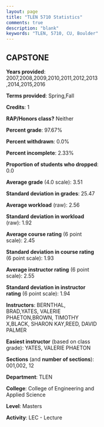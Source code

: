 ```yaml
---
layout: page
title: "TLEN 5710 Statistics"
comments: true
description: "blank"
keywords: "TLEN, 5710, CU, Boulder"
--- 
```

<head>
<script src="https://ajax.googleapis.com/ajax/libs/jquery/2.1.3/jquery.min.js"></script>
<script src="https://dl.dropboxusercontent.com/s/pc42nxpaw1ea4o9/highcharts.js?dl=0"></script>
<!-- <script src="../assets/js/highcharts.js"></script> -->
<style type="text/css">@font-face {
	font-family: "Bebas Neue";
	src: url(https://www.filehosting.org/file/details/544349/BebasNeue%20Regular.otf) format("opentype");
	}
	h1.Bebas { 
		font-family: "Bebas Neue", Verdana, Tahoma;
	}
</style>
</head>
<body>
	<div id="container" style="float: right; width: 45%; height: 88%; margin-left: 2.5%; margin-right: 2.5%;"></div>
	<script language="JavaScript">
		$(document).ready(function() {
		var chart = {type: 'column'};
		var title = {text: 'Grade Distribution'};
		var xAxis = {categories: ['A','B','C','D','F'],crosshair: true};
		var yAxis = {min: 0,title: {text: 'Percentage'}};
		var tooltip = {headerFormat: '<center><b><span style="font-size:20px">{point.key}</span></b></center>',
		               pointFormat: '<td style="padding:0"><b>{point.y:.1f}%</b></td>',
		               footerFormat: '</table>',shared: true,useHTML: true};
		var plotOptions = {column: {pointPadding: 0.0,borderWidth: 0}};  
		var credits = {enabled: false};var series= [{name: 'Percent',data: [50.35,47.32,2.1,0.23,0.0,]}];
		var json = {};
		json.chart = chart;
		json.title = title;
		json.tooltip = tooltip;
		json.xAxis = xAxis;
		json.yAxis = yAxis;  
		json.series = series;
		json.plotOptions = plotOptions;  
		json.credits = credits;
		$('#container').highcharts(json);
	});
	</script>
</body>
			   
## CAPSTONE

**Years provided**: 2007,2008,2009,2010,2011,2012,2013,2014,2015,2016

**Terms provided**: Spring,Fall

**Credits**: 1

**RAP/Honors class?** Neither

**Percent grade**: 97.67%

**Percent withdrawn**: 0.0%

**Percent incomplete**: 2.33%

**Proportion of students who dropped**: 0.0

**Average grade** (4.0 scale): 3.51

**Standard deviation in grades**: 25.47

**Average workload** (raw): 2.56

**Standard deviation in workload** (raw): 1.92

**Average course rating** (6 point scale): 2.45

**Standard deviation in course rating** (6 point scale): 1.93

**Average instructor rating** (6 point scale): 2.55

**Standard deviation in instructor rating** (6 point scale): 1.94

**Instructors**: BERNTHAL, BRAD,YATES, VALERIE PHAETON,BROWN, TIMOTHY X,BLACK, SHARON KAY,REED, DAVID PALMER

**Easiest instructor** (based on class grade): YATES, VALERIE PHAETON

**Sections** (and **number of sections**): 001,002, 12

**Department**: TLEN

**College**: College of Engineering and Applied Science

**Level**: Masters

**Activity**: LEC - Lecture
